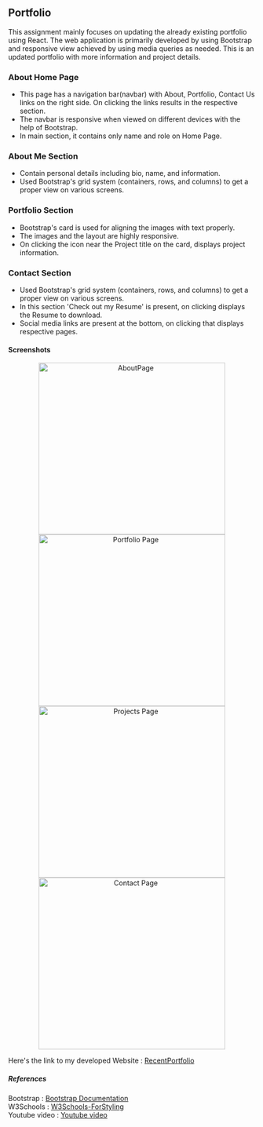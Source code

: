 ## Portfolio

This assignment mainly focuses on updating the already existing portfolio using React. The web application is primarily developed by using Bootstrap and responsive view achieved by using media queries as needed. This is an updated portfolio with more information and project details.

### About Home Page

* This page has a navigation bar(navbar) with About, Portfolio, Contact Us links on the right side. On clicking the links results in the respective section.
* The navbar is responsive when viewed on different devices with the help of Bootstrap.
* In main section, it contains only name and role on Home Page.

### About Me Section

* Contain personal details including bio, name, and information.
* Used Bootstrap's grid system (containers, rows, and columns) to get a proper view on various screens.

### Portfolio Section

* Bootstrap's card is used for aligning the images with text properly.
* The images and the layout are highly responsive.
* On clicking the icon near the Project title on the card, displays project information.

### Contact Section

* Used Bootstrap's grid system (containers, rows, and columns) to get a proper view on various screens.
* In this section 'Check out my Resume' is present, on clicking displays the Resume to download.
* Social media links are present at the bottom, on clicking that displays respective pages.

#### Screenshots

<p style ="text-align:center;">
<img src="img/HomePage.png" width="380" alt= "AboutPage" height="350"/>
<img src="img/AboutUs.png"  width="380" alt="Portfolio Page" height="350"/>
<img src="img/Portfolio.png" width="380" alt="Projects Page" height="350"/>
<img src="img/Contact.png"  width="380" alt="Contact Page" height="350"/>
</p>

Here's the link to my developed Website : [RecentPortfolio](https://yakinia.github.io/Portfolio/)

##### References

Bootstrap : [Bootstrap Documentation](https://getbootstrap.com/docs/4.5/getting-started/introduction/)<br/>
W3Schools : [W3Schools-ForStyling](https://www.w3schools.com/css/css_howto.asp)<br/>
Youtube video : [Youtube video](https://www.youtube.com/watch?time_continue=122&v=Zn64_IVLO88&feature=emb_title)